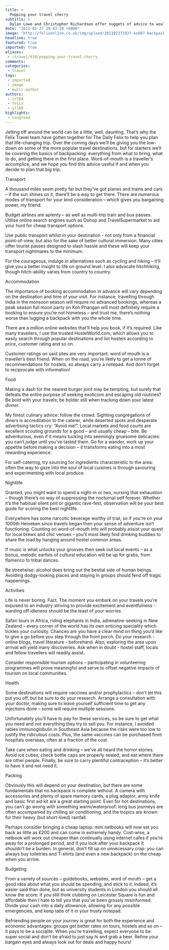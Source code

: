 ```yaml
---
title: >
  Popping your travel cherry
subtitle: >
  Dylan Lowe and Christopher Richardson offer nuggets of advice to would-be travellers
date: "2011-02-27 19:43:20 +0000"
image: "http://felixonline.co.uk/img/upload/201102271937-ks607-backpack.jpg"
headline: true
featured: true
imported: true
aliases:
 - /travel/918/popping-your-travel-cherry
comments:
categories:
 - travel
tags:
 - imported
 - image
 - multi-author
authors:
 - cr709
 - felix
 - yll08
highlights:
 - longread
---
```


Jetting off around the world can be a little, well, daunting. That’s why the Felix Travel team have gotten together for The Daily Felix to help you plan that life-changing trip. Over the coming days we’ll be giving you the low-down on some of the more popular travel destinations, but for starters we’ll be covering the basics of backpacking: everything from what to bring, what to do, and getting there in the first place. Word-of-mouth is a traveller’s accomplice, and we hope you find this advice useful if and when you decide to plan that big trip.

Transport

A thousand miles seem pretty far but they’ve got planes and trains and cars – if the sun shines on it, there’ll be a way to get there. There are numerous modes of transport for your kind consideration – which gives you bargaining power, my friend.

Budget airlines are aplenty – as well as multi-trip train and bus passes. Utilise online search engines such as Dohop and TravelSupermarket to aid your hunt for cheap transport options.

Use public transport whilst in your destination - not only from a financial point-of-view, but also for the sake of better cultural immersion. Many cities offer tourist passes designed to slash hassle and these will keep your transport nightmares to the minimum.

For the courageous, indulge in alternatives such as cycling and hiking – it’ll give you a better insight to life on ground level. I also advocate hitchhiking, though hitch-ability varies from country to country.

Accommodation

The importance of booking accommodation in advance will vary depending on the destination and time of your visit. For instance, travelling through India in the monsoon season will require no advanced bookings, whereas a peak season full moon party on Koh Phangan will most definitely require a booking to ensure you’re not homeless – and trust me, there’s nothing worse than lugging a backpack with you the whole time.

There are a million online websites that’ll help you book, if it’s required. Like many travellers, I use the trusted HostelWorld.com, which allows you to easily search through popular destinations and list hostels according to price, customer rating and so on.

Customer ratings on said sites are very important: word of mouth is a traveller’s best friend. When on the road, you’re likely to get a tonne of recommendations for hostels, so always carry a notepad. And don’t forget to reciprocate with information!

Food

Making a dash for the nearest burger joint may be tempting, but surely that defeats the entire purpose of seeking exoticism and escaping old routines? Be bold with your travels; be bolder still when tracking down your latest dinner.

My finest culinary advice: follow the crowd. Sighting congregations of diners is accreditation to the caterer, while deserted spots and desperate advertising tactics cry: “Avoid me!”. Local markets and food courts are excellent scouting grounds for a good – and usually cheap – bite. Be adventurous, even if it means tucking into seemingly gruesome delicacies: you can’t judge until you’ve tasted them. Go for a wander, work up your appetite before making a decision – it transforms eating into a most rewarding experience.

For self-catering, try sourcing for ingredients characteristic to the area: often the way to gaze into the soul of local cuisines is through savouring and experimenting with local produce.

Nightlife

Granted, you might want to spend a night-in or two, nursing that exhaustion – though there’s no way of suppressing the nocturnal self forever. Whether it’s the habitual silent pint or gigantic rave-fest, observation will be your best guide for scoring the best nightlife.

Everywhere has some narcotic beverage worthy of trial, so if you’re on your 1000th Heineken since travels began then your sense of adventure isn’t functioning. Counting on word-of-mouth info will probably assist your quest for local brews and chic venues – you’ll most likely find drinking buddies to share the load by hanging around hostel common areas.

If music is what unlocks your grooves then seek out local events – as a bonus, melodic earfuls of cultural education will be up for grabs, from flamenco to tribal dances.

Be streetwise: alcohol does bring out the bestial side of human beings. Avoiding dodgy-looking places and staying in groups should fend off tragic happenings.

Activities

Life is never boring. Fact. The moment you embark on your travels you’re exposed to an industry striving to provide excitement and eventfulness - warding off idleness should be the least of your worries.

Safari tours in Africa, riding elephants in India, adrenaline-seeking in New Zealand – every corner of the world has its own enticing speciality which tickles your curiosity. Chances are you have a clear mind on thing you’d like to give a go before you step through the front porch. Do your research - online blogs, travel literature - beforehand. Also, exploring the area upon arrival will yield many discoveries. Ask when in doubt - hostel staff, locals and fellow travellers will readily assist.

Consider responsible tourism options – participating in volunteering programmes will prove meaningful and serve to offset negative impacts of tourism on local communities.

Health

Some destinations will require vaccines and/or prophylactics – don’t let this put you off, but be sure to do your research. Arrange a consultation with your doctor, making sure to leave yourself sufficient time to get any injections done – some will require multiple sessions.

Unfortunately you’ll have to pay for these services, so be sure to get what you need and not everything they try to sell you. For instance, I avoided rabies immunoglobulin in Southeast Asia because the risks were too low to justify the ridiculous costs. Plus, the same vaccines can be purchased from hospitals overseas, often at a fraction of the cost.

Take care when eating and drinking – we’ve all heard the horror stories. Avoid ice cubes, check bottle caps are properly sealed, and eat where there are other people. Finally, be sure to carry plentiful contraception – it’s better to have it and not need it.

Packing

Obviously this will depend on your destination, but there are some fundamentals that no backpack is complete without. A camera with accessories and plenty of spare memory cards, a plug adaptor, army knife and basic first aid kit are a great starting point. Even for hot destinations, you can’t go wrong with something warm/waterproof: long bus journeys are often accompanied by chilling air conditioning, and the tropics are known for their heavy (but short-lived) rainfall.

Perhaps consider bringing a cheap laptop: mini netbooks will now set you back as little as £200 and can come in extremely handy. Cost-wise, a netbook will work out cheaper than continually using internet cafes if you’re away for a prolonged period, and if you look after your backpack it shouldn’t be a burden. In general, don’t fill up on unnecessary crap: you can always buy toiletries and T-shirts (and even a new backpack) on the cheap when you arrive.

Budgeting

From a variety of sources – guidebooks, websites, word of mouth – get a good idea about what you should be spending, and stick to it. Indeed, it’s easier said than done, but as university students in London you should all know the score: if you still think clubbing on Leicester Square is fun and affordable then I hate to tell you that you’ve been grossly misinformed. Divide your cash into a daily allowance, allowing for any possible emergencies, and keep tabs of it in your trusty notepad.

Befriending people on your journey is great for both the experience and economic advantages: groups get better rates on tours, hostels and so on – it pays to be a socialite. When you’re travelling, expect everyone to be super social and don’t be afraid to just say hi and grab a beer. Refine your bargain eyes and always look out for deals and happy hours!
